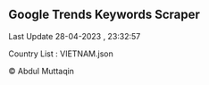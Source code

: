 

## Google Trends Keywords Scraper 
 
Last Update 28-04-2023 , 23:32:57

Country List :
VIETNAM.json



© Abdul Muttaqin 

